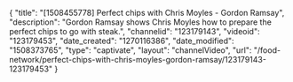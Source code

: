 {
    "title": "[1508455778] Perfect chips with Chris Moyles - Gordon Ramsay",
    "description": "Gordon Ramsay shows Chris Moyles how to prepare the perfect chips to go with steak.",
    "channelid": "123179143",
    "videoid": "123179453",
    "date_created": "1270116386",
    "date_modified": "1508373765",
    "type": "captivate",
    "layout": "channelVideo",
    "url": "\/food-network\/perfect-chips-with-chris-moyles-gordon-ramsay\/123179143-123179453"
}